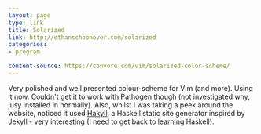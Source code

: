 ```yaml
---
layout: page
type: link
title: Solarized
link: http://ethanschoonover.com/solarized
categories: 
- program

content-source: https://convore.com/vim/solarized-color-scheme/
---
```

Very polished and well presented colour-scheme for Vim (and more). Using it now. Couldn't get it to work with Pathogen though (not investigated why, jusy installed in normally). Also, whilst I was taking a peek around the website, noticed it used [Hakyll](http://jaspervdj.be/hakyll/), a Haskell static site generator inspired by Jekyll - very interesting (I need to get back to learning Haskell).  
